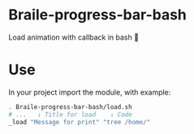 # Braile-progress-bar-bash
Load animation with callback in bash :dog:

# Use
In your project import the module, with example:
```bash
. Braile-progress-bar-bash/load.sh
# ...   ↓ Title for load    ↓ Code
_load "Message for print" "tree /home/"
```
